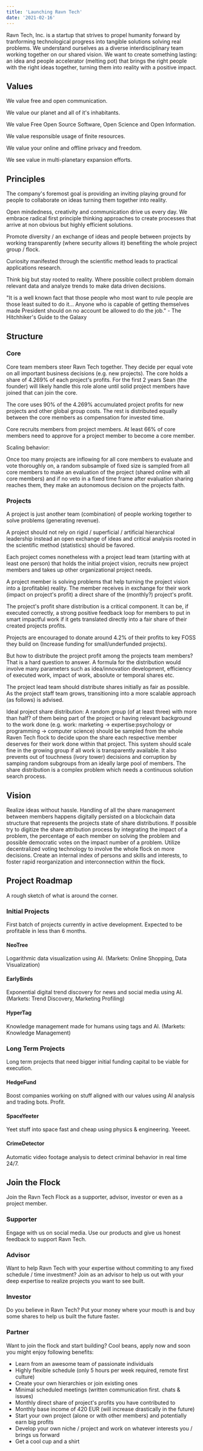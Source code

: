 ```yaml
---
title: 'Launching Ravn Tech'
date: '2021-02-16'
---
```

Ravn Tech, Inc. is a startup that strives to propel humanity forward by tranforming technological progress into tangible solutions solving real problems. We understand ourselves as a diverse interdisciplinary team working together on our shared vision. We want to create something lasting: an idea and people accelerator (melting pot) that brings the right people with the right ideas together, turning them into reality with a positive impact.

## Values
We value free and open communication.

We value our planet and all of it's inhabitants.

We value Free Open Source Software, Open Science and Open Information.

We value responsible usage of finite resources.

We value your online and offline privacy and freedom.

We see value in multi-planetary expansion efforts.

## Principles

The company's foremost goal is providing an inviting playing ground for people to collaborate on ideas turning them together into reality.

Open mindedness, creativity and communication drive us every day. We embrace radical first principle thinking approaches to create processes that arrive at non obvious but highly efficient solutions.

Promote diversity / an exchange of ideas and people between projects by working transparently (where security allows it) benefiting the whole project group / flock.

Curiosity manifested through the scientific method leads to practical applications research.

Think big but stay rooted to reality. Where possible collect problem domain relevant data and analyze trends to make data driven decisions.

"It is a well known fact that those people who most want to rule people are those least suited to do it... Anyone who is capable of getting themselves made President should on no account be allowed to do the job." - The Hitchhiker's Guide to the Galaxy

## Structure

### Core
Core team members steer Ravn Tech together. They decide per equal vote on all important business decisions (e.g. new projects). The core holds a share of 4.269% of each project's profits. For the first 2 years Sean (the founder) will likely handle this role alone until solid project members have joined that can join the core.

The core uses 90% of the 4.269% accumulated project profits for new projects and other global group costs. The rest is distributed equally between the core members as compensation for invested time.

Core recruits members from project members. At least 66% of core members need to approve for a project member to become a core member.

Scaling behavior:

Once too many projects are inflowing for all core members to evaluate and vote thoroughly on, a random subsample of fixed size is sampled from all core members to make an evaluation of the project (shared online with all core members) and if no veto in a fixed time frame after evaluation sharing reaches them, they make an autonomous decision on the projects faith.

### Projects
A project is just another team (combination) of people working together to solve problems (generating revenue).

A project should not rely on rigid / superficial / artificial hierarchical leadership instead an open exchange of ideas and critical analysis rooted in the scientific method (statistics) should be favored.

Each project comes nonetheless with a project lead team (starting with at least one person) that holds the initial project vision, recruits new project members and takes up other organizational project needs.

A project member is solving problems that help turning the project vision into a (profitable) reality. The member receives in exchange for their work (impact on project's profit) a direct share of the (monthly?) project's profit.

The project's profit share distribution is a critical component. It can be, if executed correctly, a strong positive feedback loop for members to put in smart impactful work if it gets translated directly into a fair share of their created projects profits.

Projects are encouraged to donate around 4.2% of their profits to key FOSS they build on (Increase funding for small/underfunded projects).

But how to distribute the project profit among the projects team members? That is a hard question to answer. A formula for the distribution would involve many parameters such as idea/innovation development, efficiency of executed work, impact of work, absolute or temporal shares etc.

The project lead team should distribute shares initially as fair as possible. As the project staff team grows, transitioning into a more scalable approach (as follows) is advised. 

Ideal project share distribution: A random group (of at least three) with more than half? of them being part of the project or having relevant background to the work done (e.g. work: marketing -> expertise:psychology or programming -> computer science) should be sampled from the whole Raven Tech flock to decide upon the share each respective member deserves for their work done within that project. This system should scale fine in the growing group if all work is transparently available. It also prevents out of touchness (ivory tower) decisions and corruption by samping random subgroups from an ideally large pool of members. The share distribution is a complex problem which needs a continuous solution search process.

## Vision
Realize ideas without hassle. Handling of all the share management between members happens digitally persisted on a blockchain data structure that represents the projects state of share distributions. If possible try to digitize the share attribution process by integrating the impact of a problem, the percentage of each member on solving the problem and possible democratic votes on the impact number of a problem. Utilize decentralized voting technology to involve the whole flock on more decisions. Create an internal index of persons and skills and interests, to foster rapid reorganization and interconnection within the flock.

## Project Roadmap
A rough sketch of what is around the corner.

### Initial Projects
First batch of projects currently in active development. Expected to be profitable in less than 6 months.

#### NeoTree
Logarithmic data visualization using AI. (Markets: Online Shopping, Data Visualization)

#### EarlyBirds
Exponential digital trend discovery for news and social media using AI. (Markets: Trend Discovery, Marketing Profiling)

#### HyperTag
Knowledge management made for humans using tags and AI. (Markets: Knowledge Management)

### Long Term Projects
Long term projects that need bigger initial funding capital to be viable for execution.

#### HedgeFund
Boost companies working on stuff aligned with our values using AI analysis and trading bots. Profit.

#### SpaceYeeter 
Yeet stuff into space fast and cheap using physics & engineering. Yeeeet.

#### CrimeDetector
Automatic video footage analysis to detect criminal behavior in real time 24/7.

## Join the Flock
Join the Ravn Tech Flock as a supporter, advisor, investor or even as a project member.

### Supporter
Engage with us on social media. Use our products and give us honest feedback to support Ravn Tech.
### Advisor
Want to help Ravn Tech with your expertise without commiting to any fixed schedule / time investment? Join as an advisor to help us out with your deep expertise to realize projects you want to see built.
### Investor
Do you believe in Ravn Tech? Put your money where your mouth is and buy some shares to help us built the future faster.
### Partner
Want to join the flock and start building? Cool beans, apply now and soon you might enjoy following benefits:
- Learn from an awesome team of passionate individuals
- Highly flexible schedule (only 5 hours per week required, remote first culture)
- Create your own hierarchies or join existing ones
- Minimal scheduled meetings (written communication first. chats & issues)
- Monthly direct share of project's profits you have contributed to
- Monthly base income of 420 EUR (will increase drastically in the future)
- Start your own project (alone or with other members) and potentially earn big profits
- Develop your own niche / project and work on whatever interests you / brings us forward
- Get a cool cup and a shirt
